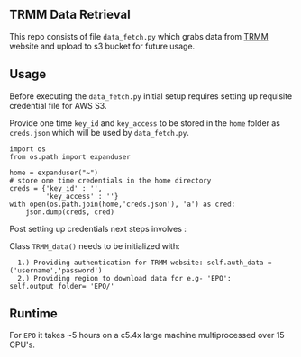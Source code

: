 ## TRMM Data Retrieval

This repo consists of file `data_fetch.py` which grabs data from [TRMM](http://trmm.atmos.washington.edu) website and upload to s3 bucket for future usage.

## Usage

Before executing the `data_fetch.py` initial setup requires setting up requisite credential file for AWS S3.

Provide one time `key_id` and `key_access` to be stored in the `home` folder as `creds.json` which will be used by `data_fetch.py`.
```
import os
from os.path import expanduser

home = expanduser("~")
# store one time credentials in the home directory
creds = {'key_id' : '',
         'key_access' : ''}
with open(os.path.join(home,'creds.json'), 'a') as cred:
    json.dump(creds, cred)
```

Post setting up credentials next steps involves :

Class `TRMM_data()` needs to be initialized with:
  
      1.) Providing authentication for TRMM website: self.auth_data = ('username','password')
      2.) Providing region to download data for e.g- 'EPO': self.output_folder= 'EPO/'
      
## Runtime

For `EPO` it takes ~5 hours on a c5.4x large machine multiprocessed over 15 CPU's.
